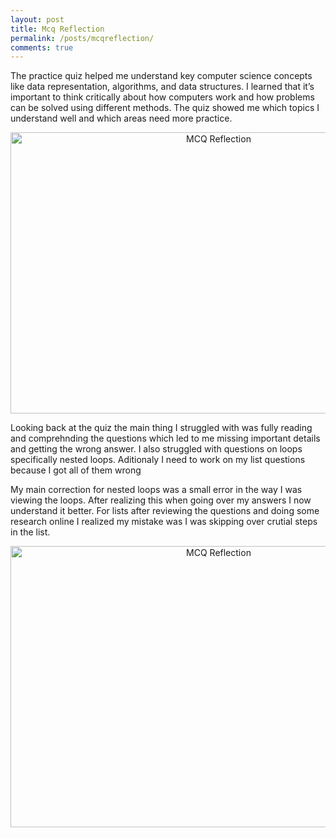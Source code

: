 ```yaml
---
layout: post
title: Mcq Reflection
permalink: /posts/mcqreflection/
comments: true
---
```

The practice quiz helped me understand key computer science concepts like data representation, algorithms, and data structures. I learned that it’s important to think critically about how computers work and how problems can be solved using different methods. The quiz showed me which topics I understand well and which areas need more practice.

<div style="text-align: center;">
  <img src="{{site.baseurl}}/images/Mcqreflection.png" width="650px" height="450px" alt="MCQ Reflection">
</div>


Looking back at the quiz the main thing I struggled with was fully reading and comprehnding the questions which led to me missing important details and getting the wrong answer. I also struggled with questions on loops specifically nested loops. Aditionaly I need to work on my list questions because I got all of them wrong

My main correction for nested loops was a small error in the way I was viewing the loops. After realizing this when going over my answers I now understand it better. For lists after reviewing the questions and doing some research online I realized my mistake was I was skipping over crutial steps in the list.
<div style="text-align: center;">
  <img src="{{site.baseurl}}/images/loops.png" width="650px" height="450px" alt="MCQ Reflection">
</div>